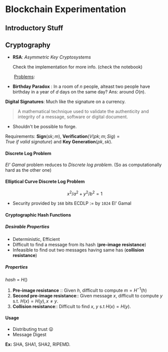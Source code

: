 # Blockchain Experimentation

## Introductory Stuff

## Cryptography

- **RSA**: *Asymmetric Key Cryptosystems* 

  Check the implementation for more info. (check the notebook)

  ​	<u>Problems</u>:  

- **Birthday Paradox** : In a room of $n$ people, alteast two people have birthday in a year of $d$ days on the same day? Ans: around $O(n)$.

**Digital Signatures**: Much like the signature on a currency. 

> A mathematical technique used to validate the authenticity and integrity of a message, software or digital document.

- Shouldn't be possible to forge.

Requirements: **Sign**$(sk; m)$, **Verification**$(V(pk;m;Sig) = True\ if \ valid \ signature)$ and **Key Generation**$(pk, sk)$.

#### Discrete Log Problem

*El' Gamal* problem reduces to *Discrete log problem*. (So as computationally hard as the other one)

#### Elliptical Curve Discrete Log Problem

$$x^2 / a^2 + y^2 / b^2 = 1$$

- Security provided by `168` bits ECDLP := by `1024` El' Gamal

#### Cryptographic Hash Functions

##### Desirable Properties

- Deterministic, Efficient
- Difficult to find a message from its hash (**pre-image resistance**)
- Infeasible to find out two messages having same has (**collision resistance**)

##### Properties

$hash\ =\ H()$

1. **Pre-image resistance** :: Given $h$, difficult to compute $m = H^{-1}(h)$
2. **Second pre-image resistance**:: Given message $x$, difficult to compute $y$ s.t. $H(x) = H(y), x \ne y$.
3. **Collision resistance**:: Difficult to find $x$, $y$ s.t $H(x) = H(y)$.

#### Usage

- Distributing trust :stuck_out_tongue:
- Message Digest

**Ex:** SHA, SHA1, SHA2, RIPEMD.